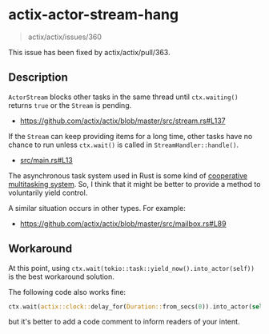 # actix-actor-stream-hang

> actix/actix/issues/360

This issue has been fixed by actix/actix/pull/363.

## Description

`ActorStream` blocks other tasks in the same thread until `ctx.waiting()`
returns `true` or the `Stream` is pending.

* https://github.com/actix/actix/blob/master/src/stream.rs#L137

If the `Stream` can keep providing items for a long time, other tasks have no
chance to run unless `ctx.wait()` is called in `StreamHandler::handle()`.

* [src/main.rs#L13](./src/main.rs#L13)

The asynchronous task system used in Rust is some kind of
[cooperative multitasking system](https://en.wikipedia.org/wiki/Cooperative_multitasking).
So, I think that it might be better to provide a method to voluntarily yield
control.

A similar situation occurs in other types. For example:

* https://github.com/actix/actix/blob/master/src/mailbox.rs#L89

## Workaround

At this point, using `ctx.wait(tokio::task::yield_now().into_actor(self))` is
the best workaround solution.

The following code also works fine:

```rust
ctx.wait(actix::clock::delay_for(Duration::from_secs(0)).into_actor(self));
```

but it's better to add a code comment to inform readers of your intent.
